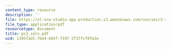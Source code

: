 ```yaml
---
content_type: resource
description: ''
file: https://ol-ocw-studio-app-production.s3.amazonaws.com/courses/3-35-fracture-and-fatigue-fall-2003/1395fad17bd4845ff1975f37fcf8fe2e_ps3_soln.pdf
file_type: application/pdf
resourcetype: Document
title: ps3_soln.pdf
uid: 1395fad1-7bd4-845f-f197-5f37fcf8fe2e
---
```


